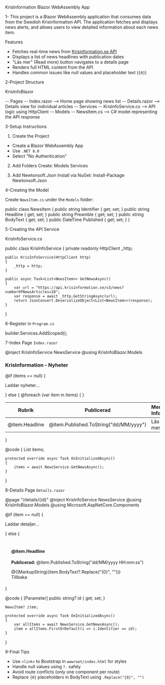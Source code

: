 KrisInformation Blazor WebAssembly App

1- This project is a Blazor WebAssembly application that consumes data from the Swedish Krisinformation API. The application fetches and displays news alerts, and allows users to view detailed information about each news item.

Features
- Fetches real-time news from [Krisinformation.se API](https://api.krisinformation.se/v3/news)
- Displays a list of news headlines with publication dates
- "Läs mer" (Read more) button navigates to a details page
- Renders full HTML content from the API
- Handles common issues like null values and placeholder text (`{0}`)

2-Project Structure

KrisInfoBlazor

-- Pages
-- Index.razor            --> Home page showing news list
-- Details.razor          --> Details view for individual articles
-- Services
-- KrisInfoService.cs     --> API logic using HttpClient
-- Models
-- NewsItem.cs            --> C# model representing the API response

3-Setup Instructions

1. Create the Project
- Create a Blazor WebAssembly App
- Use `.NET 8.0`
- Select "No Authentication"

2. Add Folders
Create:
Models
Services

3. Add Newtonsoft.Json
Install via NuGet:
Install-Package Newtonsoft.Json


4-Creating the Model

Create `NewsItem.cs` under the `Models` folder:

public class NewsItem
{
    public string Identifier { get; set; }
    public string Headline { get; set; }
    public string Preamble { get; set; }
    public string BodyText { get; set; }
    public DateTime Published { get; set; }
}


5-Creating the API Service

KrisInfoService.cs

public class KrisInfoService
{
    private readonly HttpClient _http;

    public KrisInfoService(HttpClient http)
    {
        _http = http;
    }

    public async Task<List<NewsItem>> GetNewsAsync()
    {
        var url = "https://api.krisinformation.se/v3/news?numberOfNewsArticles=10";
        var response = await _http.GetStringAsync(url);
        return JsonConvert.DeserializeObject<List<NewsItem>>(response);
    }
}


6-Register in `Program.cs`

builder.Services.AddScoped<KrisInfoService>();




7-Index Page
`Index.razor`

@inject KrisInfoService NewsService
@using KrisInfoBlazor.Models

<h3>KrisInformation - Nyheter</h3>
@if (items == null)
{
    <p>Laddar nyheter...</p>
}
else
{
    <table>
        <thead>
            <tr>
                <th>Rubrik</th>
                <th>Publicerad</th>
                <th>Mer Info</th>
            </tr>
        </thead>
        <tbody>
            @foreach (var item in items)
            {
                <tr>
                    <td>@item.Headline</td>
                    <td>@item.Published.ToString("dd/MM/yyyy")</td>
                    <td><NavLink href=@($"/details/{item.Identifier}")>Läs mer</NavLink></td>
                </tr>
            }
        </tbody>
    </table>
}

@code {
    List<NewsItem> items;

    protected override async Task OnInitializedAsync()
    {
        items = await NewsService.GetNewsAsync();
    }
}


8-Details Page
`Details.razor`

@page "/details/{id}"
@inject KrisInfoService NewsService
@using KrisInfoBlazor.Models
@using Microsoft.AspNetCore.Components

@if (item == null)
{
    <p>Laddar detaljer...</p>
}
else
{
    <div class="card" style="padding: 20px; max-width: 800px;">
        <h4>@item.Headline</h4>
        <p><strong>Publicerad:</strong> @item.Published.ToString("dd/MM/yyyy HH:mm:ss")</p>
        @((MarkupString)(item.BodyText?.Replace("{0}", "")))
        <br />
        <NavLink class="btn btn-secondary mt-3" href="/">Tillbaka</NavLink>
    </div>
}

@code {
    [Parameter]
    public string? id { get; set; }

    NewsItem? item;

    protected override async Task OnInitializedAsync()
    {
        var allItems = await NewsService.GetNewsAsync();
        item = allItems.FirstOrDefault(i => i.Identifier == id);
    }
}


9-Final Tips

- Use `<link>` to Bootstrap in `wwwroot/index.html` for styles
- Handle null values using `?.` safely
- Avoid route conflicts (only one component per route)
- Replace `{0}` placeholders in BodyText using `.Replace("{0}", "")`

